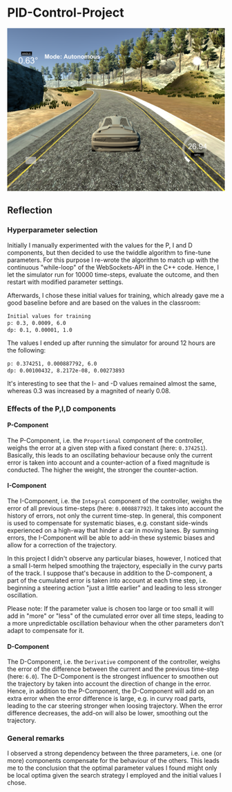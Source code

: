 # PID-Control-Project

![Screenshot](screenshot.png)

## Reflection

### Hyperparameter selection

Initially I manually experimented with the values for the P, I and D components, but then decided to use the twiddle algorithm to fine-tune parameters. For this purpose I re-wrote the algorithm to match up with the continuous "while-loop" of the WebSockets-API in the C++ code. Hence, I let the simulator run for 10000 time-steps, evaluate the outcome, and then restart with modified parameter settings.

Afterwards, I chose these initial values for training, which already gave me a good baseline before and are based on the values in the classroom:

```
Initial values for training
p: 0.3, 0.0009, 6.0
dp: 0.1, 0.00001, 1.0
```

The values I ended up after running the simulator for around 12 hours are the following:

```
p: 0.374251, 0.000887792, 6.0
dp: 0.00100432, 8.2172e-08, 0.00273893

```

It's interesting to see that the I- and -D values remained almost the same, whereas 0.3 was increased by a magnited of nearly 0.08.

### Effects of the P,I,D components

#### P-Component

The P-Component, i.e. the `Proportional` component of the controller, weighs the error at a given step with a fixed constant (here: `0.374251`). Basically, this leads to an oscillating behaviour because only the current error is taken into account and a counter-action of a fixed magnitude is conducted. The higher the weight, the stronger the counter-action.

#### I-Component

The I-Component, i.e. the `Integral` component of the controller, weighs the error of all previous time-steps (here: `0.000887792`). It takes into account the history of errors, not only the current time-step. In general, this component is used to compensate for systematic biases, e.g. constant side-winds experienced on a high-way that hinder a car in moving lanes. By summing errors, the I-Component will be able to add-in these systemic biases and allow for a correction of the trajectory.

In this project I didn't observe any particular biases, however, I noticed that a small I-term helped smoothing the trajectory, especially in the curvy parts of the track. I suppose that's because in addition to the D-component, a part of the cumulated error is taken into account at each time step, i.e. beginning a steering action "just a little earlier" and leading to less stronger oscillation. 

Please note: If the parameter value is chosen too large or too small it will add in "more" or "less" of the cumulated error over all time steps, leading to a more unpredictable oscillation behaviour when the other parameters don't adapt to compensate for it.

#### D-Component

The D-Component, i.e. the `Derivative` component of the controller, weighs the error of the difference between the current and the previous time-step (here: `6.0`). The D-Component is the strongest influencer to smoothen out the trajectory by taken into account the direction of change in the error. Hence, in addition to the P-Component, the D-Component will add on an extra error when the error difference is large, e.g. in curvy road parts, leading to the car steering stronger when loosing trajectory. When the error difference decreases, the add-on will also be lower, smoothing out the trajectory.


### General remarks

I observed a strong dependency between the three parameters, i.e. one (or more) components compensate for the behaviour of the others. This leads me to the conclusion that the optimal parameter values I found might only be local optima given the search strategy I employed and the initial values I chose.

